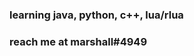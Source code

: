 ### learning java, python, c++, lua/rlua
### reach me at marshall#4949

<!--
**27m/27m** is a ✨ _special_ ✨ repository because its `README.md` (this file) appears on your GitHub profile.
